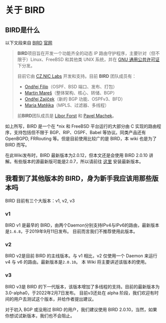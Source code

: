 # 关于 BIRD

## BIRD是什么

以下文段来自 [BIRD](https://bird.network.cz/) [官](https://bird.network.cz/)[网](https://bird.network.cz/)

> **BIRD**项目旨在开发一个功能齐全的动态 IP 路由守护程序，主要针对（但不限于）Linux、FreeBSD 和其他类 UNIX 系统，并在 [GNU 通用公共许可证](http://www.gnu.org/copyleft/copyleft.html) 下分发。
>
> 目前它由 [CZ.NIC Labs](http://labs.nic.cz/) 开发和支持。目前 **BIRD** 团队成员有：
>
> * [Ondřej Filip](http://feela.network.cz/)（OSPF、BSD 端口、发布、打包）
> * [Martin Mareš](http://mj.ucw.cz/)（整体架构、核心、转储、BGP）
> * [Ondřej Zajíček](http://artax.karlin.mff.cuni.cz/\~zajio1am/)（新的 BGP 功能、OSPFv3、BFD）
> * [Maria Matějka](http://mq.ucw.cz/)（MPLS、过滤器、多线程）
>
> 前**BIRD**团队成员是 [Libor Forst](http://www.ms.mff.cuni.cz/\~forst/) 和 [Pavel Machek](http://atrey.karlin.mff.cuni.cz/\~pavel/)。

如上所写，BIRD 是一个在 \*nix 和 FreeBSD 平台运行的大部分由 C 实现的路由程序，支持包括但不限于 BGP、RIP、OSPF、Babel 等协议。同类产品还有 OpenBGPD, FRRouting 等。但是目前使用比较广的是 BIRD，本 wiki 也是为了 BIRD 而写。

在此Wiki发布时，BIRD 最新版本为2.0.12，但本文还是会使用 BIRD 2.0.10 讲解。有些版本的源最新版可能是2.0.7，所以请前往 [这里](../attachments/bird-2.0.10-an-zhuang-fang-fa.md) 安装最新版本。

## 我看到了其他版本的 BIRD，身为新手我应该用那些版本吗

BIRD 目前有三个大版本：v1, v2, v3

### v1 <a href="#v1" id="v1"></a>

BIRD v1 是最早的 BIRD，由两个Daemon分别支持IPv4与IPv6的路由，最新版本是`1.6.8`，于2019年9月11日发布。
目前而言我们不推荐使用此版本。

### v2 <a href="#v2" id="v2"></a>

BIRD v2是目前 BIRD 的主线版本。与 v1 相比，v2 仅使用一个 Daemon 来运行 v4 与 v6 的路由。最新版本是`2.0.10`。
本 Wiki 将主要讲述该版本的使用。

### v3 <a href="#v3" id="v3"></a>

BIRD v3是 BIRD 的下一代版本，该版本增加了多线程的支持。目前的最新版本为3.0-alpha0，于2022年2月7日发布。
目前v3还处在 alpha 阶段，我们欢迎有时间的用户去测试这个版本，并给作者提出建议。

对于初入 BGP 或没用过 BIRD 的用户，我们建议使用 BIRD 2.0.10，当然，如果你想试试新版本，我们也不会阻止。
